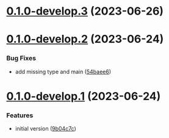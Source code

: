 # [0.1.0-develop.3](https://git.lumeweb.com/LumeWeb/community-portals/compare/v0.1.0-develop.2...v0.1.0-develop.3) (2023-06-26)

# [0.1.0-develop.2](https://git.lumeweb.com/LumeWeb/community-portals/compare/v0.1.0-develop.1...v0.1.0-develop.2) (2023-06-24)


### Bug Fixes

* add missing type and main ([54baee6](https://git.lumeweb.com/LumeWeb/community-portals/commit/54baee6e489df238f37017069f7c7bd3d52f56da))

# [0.1.0-develop.1](https://git.lumeweb.com/LumeWeb/community-portals/compare/v0.0.1...v0.1.0-develop.1) (2023-06-24)


### Features

* initial version ([9b04c7c](https://git.lumeweb.com/LumeWeb/community-portals/commit/9b04c7c11546a76a82fcc9002584a214f2b71c5c))
